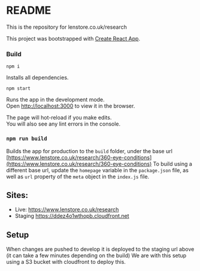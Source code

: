 # README
This is the repository for lenstore.co.uk/research

This project was bootstrapped with [Create React App](https://github.com/facebookincubator/create-react-app).



### Build
`npm i`

Installs all dependencies.

 `npm start`

Runs the app in the development mode.<br>
Open [http://localhost:3000](http://localhost:3000) to view it in the browser.

The page will hot-reload if you make edits.<br>
You will also see any lint errors in the console.

### `npm run build`

Builds the app for production to the `build` folder, under the base url [https://www.lenstore.co.uk/research/360-eye-conditions](https://www.lenstore.co.uk/research/360-eye-conditions)
To build using a different base url, update the `homepage` variable in the `package.json` file, as well as `url` property of the `meta` object in the `index.js` file.


## Sites:
 - Live: https://www.lenstore.co.uk/research
 - Staging https://ddez4o1wthopb.cloudfront.net


## Setup
When changes are pushed to develop it is deployed to the staging url above (it can take a few minutes depending on the build)
We are with this setup using a S3 bucket with cloudfront to deploy this.
